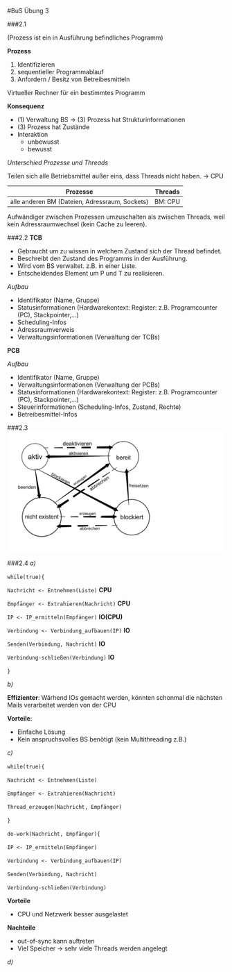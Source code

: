#BuS Übung 3

###2.1

(Prozess ist ein in Ausführung befindliches Programm)

__Prozess__

1. Identifizieren
2. sequentieller Programmablauf
3. Anfordern / Besitz von Betreibesmitteln

Virtueller Rechner für ein bestimmtes Programm

__Konsequenz__
- (1) Verwaltung BS -> (3) Prozess hat Strukturinformationen
- (3) Prozess hat Zustände
- Interaktion
    - unbewusst
    - bewusst

_Unterschied Prozesse und Threads_

Teilen sich alle Betriebsmittel außer eins, dass Threads nicht haben. -> CPU

| Prozesse | Threads |
| :-: | :-: |
| alle anderen BM (Dateien, Adressraum, Sockets) | BM: CPU |

Aufwändiger zwischen Prozessen umzuschalten als zwischen Threads, weil kein Adressraumwechsel (kein Cache zu leeren).

###2.2
__TCB__

- Gebraucht um zu wissen in welchem Zustand sich der Thread befindet.
- Beschreibt den Zustand des Programms in der Ausführung.
- Wird vom BS verwaltet. z.B. in einer Liste.
- Entscheidendes Element um P und T zu realisieren.

_Aufbau_

- Identifikator (Name, Gruppe)
- Statusinformationen (Hardwarekontext: Register: z.B. Programcounter (PC), Stackpointer,...)
- Scheduling-Infos
- Adressraumverweis
- Verwaltungsinformationen (Verwaltung der TCBs)

__PCB__

_Aufbau_

- Identifikator (Name, Gruppe)
- Verwaltungsinformationen (Verwaltung der PCBs)
- Statusinformationen (Hardwarekontext: Register: z.B. Programcounter (PC), Stackpointer,...)
- Steuerinformationen (Scheduling-Infos, Zustand, Rechte)
- Betreibesmittel-Infos

###2.3
<img src="./Threadzustaende.jpeg"></img>

###2.4
_a)_

`while(true){`

`Nachricht <- Entnehmen(Liste)` __CPU__

`Empfänger <- Extrahieren(Nachricht)` __CPU__

`IP <- IP_ermitteln(Empfänger)` __IO(CPU)__

`Verbindung <- Verbindung_aufbauen(IP)` __IO__

`Senden(Verbindung, Nachricht)` __IO__

`Verbindung-schließen(Verbindung)` __IO__

`}`

_b)_

__Effizienter__: Wärhend IOs gemacht werden, könnten schonmal die nächsten Mails verarbeitet werden von der CPU

__Vorteile__:
- Einfache Lösung
- Kein anspruchsvolles BS benötigt (kein Multithreading z.B.)

_c)_

`while(true){`

`Nachricht <- Entnehmen(Liste)`

`Empfänger <- Extrahieren(Nachricht)`

`Thread_erzeugen(Nachricht, Empfänger)`

`}`

`do-work(Nachricht, Empfänger){`

`IP <- IP_ermitteln(Empfänger)`

`Verbindung <- Verbindung_aufbauen(IP)`

`Senden(Verbindung, Nachricht)`

`Verbindung-schließen(Verbindung)`

__Vorteile__

- CPU und Netzwerk besser ausgelastet

__Nachteile__

- out-of-sync kann auftreten
- Viel Speicher -> sehr viele Threads werden angelegt

_d)_
